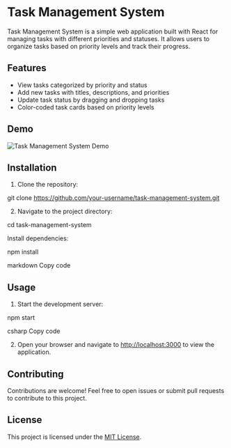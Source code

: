 # Task Management System

Task Management System is a simple web application built with React for managing tasks with different priorities and statuses. It allows users to organize tasks based on priority levels and track their progress.

## Features

- View tasks categorized by priority and status
- Add new tasks with titles, descriptions, and priorities
- Update task status by dragging and dropping tasks
- Color-coded task cards based on priority levels

## Demo

![Task Management System Demo](demo.gif)

## Installation

1. Clone the repository:

git clone https://github.com/your-username/task-management-system.git

2. Navigate to the project directory:

cd task-management-system

Install dependencies:

npm install

markdown
Copy code

## Usage

1. Start the development server:

npm start

csharp
Copy code

2. Open your browser and navigate to [http://localhost:3000](http://localhost:3000) to view the application.

## Contributing

Contributions are welcome! Feel free to open issues or submit pull requests to contribute to this project.

## License

This project is licensed under the [MIT License](LICENSE).